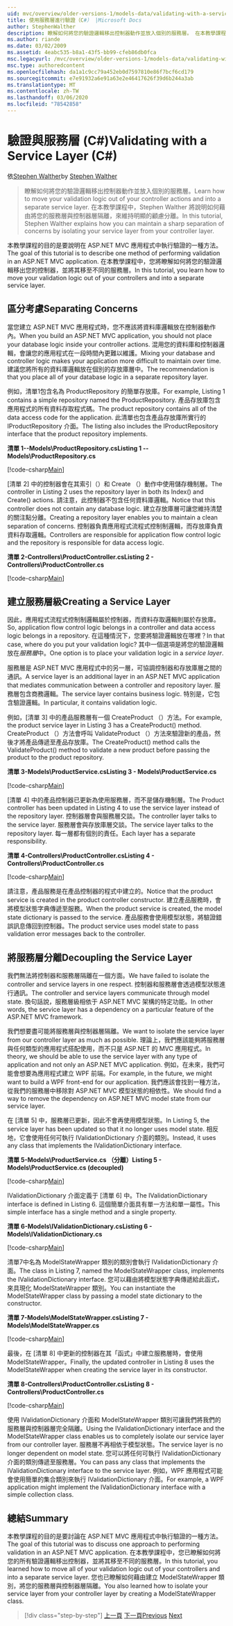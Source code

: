 ```yaml
---
uid: mvc/overview/older-versions-1/models-data/validating-with-a-service-layer-cs
title: 使用服務層進行驗證（C#） |Microsoft Docs
author: StephenWalther
description: 瞭解如何將您的驗證邏輯移出控制器動作並放入個別的服務層。 在本教學課程中，Stephen Walther 將說明您如何 。
ms.author: riande
ms.date: 03/02/2009
ms.assetid: 4eabc535-b8a1-43f5-bb99-cfeb86db0fca
msc.legacyurl: /mvc/overview/older-versions-1/models-data/validating-with-a-service-layer-cs
msc.type: authoredcontent
ms.openlocfilehash: da1a1c9cc79a452eb0d7597810e86f7bcf6cd179
ms.sourcegitcommit: e7e91932a6e91a63e2e46417626f39d6b244a3ab
ms.translationtype: MT
ms.contentlocale: zh-TW
ms.lasthandoff: 03/06/2020
ms.locfileid: "78542858"
---
```

# <a name="validating-with-a-service-layer-c"></a><span data-ttu-id="50f64-104">驗證與服務層 (C#)</span><span class="sxs-lookup"><span data-stu-id="50f64-104">Validating with a Service Layer (C#)</span></span>

<span data-ttu-id="50f64-105">依[Stephen Walther](https://github.com/StephenWalther)</span><span class="sxs-lookup"><span data-stu-id="50f64-105">by [Stephen Walther](https://github.com/StephenWalther)</span></span>

> <span data-ttu-id="50f64-106">瞭解如何將您的驗證邏輯移出控制器動作並放入個別的服務層。</span><span class="sxs-lookup"><span data-stu-id="50f64-106">Learn how to move your validation logic out of your controller actions and into a separate service layer.</span></span> <span data-ttu-id="50f64-107">在本教學課程中，Stephen Walther 將說明如何藉由將您的服務層與控制器層隔離，來維持明顯的顧慮分離。</span><span class="sxs-lookup"><span data-stu-id="50f64-107">In this tutorial, Stephen Walther explains how you can maintain a sharp separation of concerns by isolating your service layer from your controller layer.</span></span>

<span data-ttu-id="50f64-108">本教學課程的目的是要說明在 ASP.NET MVC 應用程式中執行驗證的一種方法。</span><span class="sxs-lookup"><span data-stu-id="50f64-108">The goal of this tutorial is to describe one method of performing validation in an ASP.NET MVC application.</span></span> <span data-ttu-id="50f64-109">在本教學課程中，您將瞭解如何將您的驗證邏輯移出您的控制器，並將其移至不同的服務層。</span><span class="sxs-lookup"><span data-stu-id="50f64-109">In this tutorial, you learn how to move your validation logic out of your controllers and into a separate service layer.</span></span>

## <a name="separating-concerns"></a><span data-ttu-id="50f64-110">區分考慮</span><span class="sxs-lookup"><span data-stu-id="50f64-110">Separating Concerns</span></span>

<span data-ttu-id="50f64-111">當您建立 ASP.NET MVC 應用程式時，您不應該將資料庫邏輯放在控制器動作內。</span><span class="sxs-lookup"><span data-stu-id="50f64-111">When you build an ASP.NET MVC application, you should not place your database logic inside your controller actions.</span></span> <span data-ttu-id="50f64-112">混用您的資料庫和控制器邏輯，會讓您的應用程式在一段時間內更難以維護。</span><span class="sxs-lookup"><span data-stu-id="50f64-112">Mixing your database and controller logic makes your application more difficult to maintain over time.</span></span> <span data-ttu-id="50f64-113">建議您將所有的資料庫邏輯放在個別的存放庫層中。</span><span class="sxs-lookup"><span data-stu-id="50f64-113">The recommendation is that you place all of your database logic in a separate repository layer.</span></span>

<span data-ttu-id="50f64-114">例如，清單1包含名為 ProductRepository 的簡單存放庫。</span><span class="sxs-lookup"><span data-stu-id="50f64-114">For example, Listing 1 contains a simple repository named the ProductRepository.</span></span> <span data-ttu-id="50f64-115">產品存放庫包含應用程式的所有資料存取程式碼。</span><span class="sxs-lookup"><span data-stu-id="50f64-115">The product repository contains all of the data access code for the application.</span></span> <span data-ttu-id="50f64-116">此清單也包含產品存放庫所實行的 IProductRepository 介面。</span><span class="sxs-lookup"><span data-stu-id="50f64-116">The listing also includes the IProductRepository interface that the product repository implements.</span></span>

<span data-ttu-id="50f64-117">**清單 1--Models\ProductRepository.cs**</span><span class="sxs-lookup"><span data-stu-id="50f64-117">**Listing 1 -- Models\ProductRepository.cs**</span></span>

[!code-csharp[Main](validating-with-a-service-layer-cs/samples/sample1.cs)]

<span data-ttu-id="50f64-118">[清單 2] 中的控制器會在其索引（）和 Create （）動作中使用儲存機制層。</span><span class="sxs-lookup"><span data-stu-id="50f64-118">The controller in Listing 2 uses the repository layer in both its Index() and Create() actions.</span></span> <span data-ttu-id="50f64-119">請注意，此控制器不包含任何資料庫邏輯。</span><span class="sxs-lookup"><span data-stu-id="50f64-119">Notice that this controller does not contain any database logic.</span></span> <span data-ttu-id="50f64-120">建立存放庫層可讓您維持清楚的關注點分離。</span><span class="sxs-lookup"><span data-stu-id="50f64-120">Creating a repository layer enables you to maintain a clean separation of concerns.</span></span> <span data-ttu-id="50f64-121">控制器負責應用程式流程式控制制邏輯，而存放庫負責資料存取邏輯。</span><span class="sxs-lookup"><span data-stu-id="50f64-121">Controllers are responsible for application flow control logic and the repository is responsible for data access logic.</span></span>

<span data-ttu-id="50f64-122">**清單 2-Controllers\ProductController.cs**</span><span class="sxs-lookup"><span data-stu-id="50f64-122">**Listing 2 - Controllers\ProductController.cs**</span></span>

[!code-csharp[Main](validating-with-a-service-layer-cs/samples/sample2.cs)]

## <a name="creating-a-service-layer"></a><span data-ttu-id="50f64-123">建立服務層級</span><span class="sxs-lookup"><span data-stu-id="50f64-123">Creating a Service Layer</span></span>

<span data-ttu-id="50f64-124">因此，應用程式流程式控制制邏輯屬於控制器，而資料存取邏輯則屬於存放庫。</span><span class="sxs-lookup"><span data-stu-id="50f64-124">So, application flow control logic belongs in a controller and data access logic belongs in a repository.</span></span> <span data-ttu-id="50f64-125">在這種情況下，您要將驗證邏輯放在哪裡？</span><span class="sxs-lookup"><span data-stu-id="50f64-125">In that case, where do you put your validation logic?</span></span> <span data-ttu-id="50f64-126">其中一個選項是將您的驗證邏輯放在*服務層*中。</span><span class="sxs-lookup"><span data-stu-id="50f64-126">One option is to place your validation logic in a *service layer*.</span></span>

<span data-ttu-id="50f64-127">服務層是 ASP.NET MVC 應用程式中的另一層，可協調控制器和存放庫層之間的通訊。</span><span class="sxs-lookup"><span data-stu-id="50f64-127">A service layer is an additional layer in an ASP.NET MVC application that mediates communication between a controller and repository layer.</span></span> <span data-ttu-id="50f64-128">服務層包含商務邏輯。</span><span class="sxs-lookup"><span data-stu-id="50f64-128">The service layer contains business logic.</span></span> <span data-ttu-id="50f64-129">特別是，它包含驗證邏輯。</span><span class="sxs-lookup"><span data-stu-id="50f64-129">In particular, it contains validation logic.</span></span>

<span data-ttu-id="50f64-130">例如，[清單 3] 中的產品服務層有一個 CreateProduct （）方法。</span><span class="sxs-lookup"><span data-stu-id="50f64-130">For example, the product service layer in Listing 3 has a CreateProduct() method.</span></span> <span data-ttu-id="50f64-131">CreateProduct （）方法會呼叫 ValidateProduct （）方法來驗證新的產品，然後才將產品傳遞至產品存放庫。</span><span class="sxs-lookup"><span data-stu-id="50f64-131">The CreateProduct() method calls the ValidateProduct() method to validate a new product before passing the product to the product repository.</span></span>

<span data-ttu-id="50f64-132">**清單 3-Models\ProductService.cs**</span><span class="sxs-lookup"><span data-stu-id="50f64-132">**Listing 3 - Models\ProductService.cs**</span></span>

[!code-csharp[Main](validating-with-a-service-layer-cs/samples/sample3.cs)]

<span data-ttu-id="50f64-133">[清單 4] 中的產品控制器已更新為使用服務層，而不是儲存機制層。</span><span class="sxs-lookup"><span data-stu-id="50f64-133">The Product controller has been updated in Listing 4 to use the service layer instead of the repository layer.</span></span> <span data-ttu-id="50f64-134">控制器層會與服務層交談。</span><span class="sxs-lookup"><span data-stu-id="50f64-134">The controller layer talks to the service layer.</span></span> <span data-ttu-id="50f64-135">服務層會與存放庫層交談。</span><span class="sxs-lookup"><span data-stu-id="50f64-135">The service layer talks to the repository layer.</span></span> <span data-ttu-id="50f64-136">每一層都有個別的責任。</span><span class="sxs-lookup"><span data-stu-id="50f64-136">Each layer has a separate responsibility.</span></span>

<span data-ttu-id="50f64-137">**清單 4-Controllers\ProductController.cs**</span><span class="sxs-lookup"><span data-stu-id="50f64-137">**Listing 4 - Controllers\ProductController.cs**</span></span>

[!code-csharp[Main](validating-with-a-service-layer-cs/samples/sample4.cs)]

<span data-ttu-id="50f64-138">請注意，產品服務是在產品控制器的程式中建立的。</span><span class="sxs-lookup"><span data-stu-id="50f64-138">Notice that the product service is created in the product controller constructor.</span></span> <span data-ttu-id="50f64-139">建立產品服務時，會將模型狀態字典傳遞至服務。</span><span class="sxs-lookup"><span data-stu-id="50f64-139">When the product service is created, the model state dictionary is passed to the service.</span></span> <span data-ttu-id="50f64-140">產品服務會使用模型狀態，將驗證錯誤訊息傳回到控制器。</span><span class="sxs-lookup"><span data-stu-id="50f64-140">The product service uses model state to pass validation error messages back to the controller.</span></span>

## <a name="decoupling-the-service-layer"></a><span data-ttu-id="50f64-141">將服務層分離</span><span class="sxs-lookup"><span data-stu-id="50f64-141">Decoupling the Service Layer</span></span>

<span data-ttu-id="50f64-142">我們無法將控制器和服務層隔離在一個方面。</span><span class="sxs-lookup"><span data-stu-id="50f64-142">We have failed to isolate the controller and service layers in one respect.</span></span> <span data-ttu-id="50f64-143">控制器和服務層會透過模型狀態進行通訊。</span><span class="sxs-lookup"><span data-stu-id="50f64-143">The controller and service layers communicate through model state.</span></span> <span data-ttu-id="50f64-144">換句話說，服務層級相依于 ASP.NET MVC 架構的特定功能。</span><span class="sxs-lookup"><span data-stu-id="50f64-144">In other words, the service layer has a dependency on a particular feature of the ASP.NET MVC framework.</span></span>

<span data-ttu-id="50f64-145">我們想要盡可能將服務層與控制器層隔離。</span><span class="sxs-lookup"><span data-stu-id="50f64-145">We want to isolate the service layer from our controller layer as much as possible.</span></span> <span data-ttu-id="50f64-146">理論上，我們應該能夠將服務層與任何類型的應用程式搭配使用，而不只是 ASP.NET 的 MVC 應用程式。</span><span class="sxs-lookup"><span data-stu-id="50f64-146">In theory, we should be able to use the service layer with any type of application and not only an ASP.NET MVC application.</span></span> <span data-ttu-id="50f64-147">例如，在未來，我們可能會想要為應用程式建立 WPF 前端。</span><span class="sxs-lookup"><span data-stu-id="50f64-147">For example, in the future, we might want to build a WPF front-end for our application.</span></span> <span data-ttu-id="50f64-148">我們應該會找到一種方法，從我們的服務層中移除對 ASP.NET MVC 模型狀態的相依性。</span><span class="sxs-lookup"><span data-stu-id="50f64-148">We should find a way to remove the dependency on ASP.NET MVC model state from our service layer.</span></span>

<span data-ttu-id="50f64-149">在 [清單 5] 中，服務層已更新，因此不會再使用模型狀態。</span><span class="sxs-lookup"><span data-stu-id="50f64-149">In Listing 5, the service layer has been updated so that it no longer uses model state.</span></span> <span data-ttu-id="50f64-150">相反地，它會使用任何可執行 IValidationDictionary 介面的類別。</span><span class="sxs-lookup"><span data-stu-id="50f64-150">Instead, it uses any class that implements the IValidationDictionary interface.</span></span>

<span data-ttu-id="50f64-151">**清單 5-Models\ProductService.cs （分離）**</span><span class="sxs-lookup"><span data-stu-id="50f64-151">**Listing 5 - Models\ProductService.cs (decoupled)**</span></span>

[!code-csharp[Main](validating-with-a-service-layer-cs/samples/sample5.cs)]

<span data-ttu-id="50f64-152">IValidationDictionary 介面定義于 [清單 6] 中。</span><span class="sxs-lookup"><span data-stu-id="50f64-152">The IValidationDictionary interface is defined in Listing 6.</span></span> <span data-ttu-id="50f64-153">這個簡單介面具有單一方法和單一屬性。</span><span class="sxs-lookup"><span data-stu-id="50f64-153">This simple interface has a single method and a single property.</span></span>

<span data-ttu-id="50f64-154">**清單 6-Models\IValidationDictionary.cs**</span><span class="sxs-lookup"><span data-stu-id="50f64-154">**Listing 6 - Models\IValidationDictionary.cs**</span></span>

[!code-csharp[Main](validating-with-a-service-layer-cs/samples/sample6.cs)]

<span data-ttu-id="50f64-155">清單7中名為 ModelStateWrapper 類別的類別會執行 IValidationDictionary 介面。</span><span class="sxs-lookup"><span data-stu-id="50f64-155">The class in Listing 7, named the ModelStateWrapper class, implements the IValidationDictionary interface.</span></span> <span data-ttu-id="50f64-156">您可以藉由將模型狀態字典傳遞給此函式，來具現化 ModelStateWrapper 類別。</span><span class="sxs-lookup"><span data-stu-id="50f64-156">You can instantiate the ModelStateWrapper class by passing a model state dictionary to the constructor.</span></span>

<span data-ttu-id="50f64-157">**清單 7-Models\ModelStateWrapper.cs**</span><span class="sxs-lookup"><span data-stu-id="50f64-157">**Listing 7 - Models\ModelStateWrapper.cs**</span></span>

[!code-csharp[Main](validating-with-a-service-layer-cs/samples/sample7.cs)]

<span data-ttu-id="50f64-158">最後，在 [清單 8] 中更新的控制器在其「函式」中建立服務層時，會使用 ModelStateWrapper。</span><span class="sxs-lookup"><span data-stu-id="50f64-158">Finally, the updated controller in Listing 8 uses the ModelStateWrapper when creating the service layer in its constructor.</span></span>

<span data-ttu-id="50f64-159">**清單 8-Controllers\ProductController.cs**</span><span class="sxs-lookup"><span data-stu-id="50f64-159">**Listing 8 - Controllers\ProductController.cs**</span></span>

[!code-csharp[Main](validating-with-a-service-layer-cs/samples/sample8.cs)]

<span data-ttu-id="50f64-160">使用 IValidationDictionary 介面和 ModelStateWrapper 類別可讓我們將我們的服務層與控制器層完全隔離。</span><span class="sxs-lookup"><span data-stu-id="50f64-160">Using the IValidationDictionary interface and the ModelStateWrapper class enables us to completely isolate our service layer from our controller layer.</span></span> <span data-ttu-id="50f64-161">服務層不再相依于模型狀態。</span><span class="sxs-lookup"><span data-stu-id="50f64-161">The service layer is no longer dependent on model state.</span></span> <span data-ttu-id="50f64-162">您可以將任何可執行 IValidationDictionary 介面的類別傳遞至服務層。</span><span class="sxs-lookup"><span data-stu-id="50f64-162">You can pass any class that implements the IValidationDictionary interface to the service layer.</span></span> <span data-ttu-id="50f64-163">例如，WPF 應用程式可能會使用簡單的集合類別來執行 IValidationDictionary 介面。</span><span class="sxs-lookup"><span data-stu-id="50f64-163">For example, a WPF application might implement the IValidationDictionary interface with a simple collection class.</span></span>

## <a name="summary"></a><span data-ttu-id="50f64-164">總結</span><span class="sxs-lookup"><span data-stu-id="50f64-164">Summary</span></span>

<span data-ttu-id="50f64-165">本教學課程的目的是要討論在 ASP.NET MVC 應用程式中執行驗證的一種方法。</span><span class="sxs-lookup"><span data-stu-id="50f64-165">The goal of this tutorial was to discuss one approach to performing validation in an ASP.NET MVC application.</span></span> <span data-ttu-id="50f64-166">在本教學課程中，您已瞭解如何將您的所有驗證邏輯移出控制器，並將其移至不同的服務層。</span><span class="sxs-lookup"><span data-stu-id="50f64-166">In this tutorial, you learned how to move all of your validation logic out of your controllers and into a separate service layer.</span></span> <span data-ttu-id="50f64-167">您也已瞭解如何藉由建立 ModelStateWrapper 類別，將您的服務層與控制器層隔離。</span><span class="sxs-lookup"><span data-stu-id="50f64-167">You also learned how to isolate your service layer from your controller layer by creating a ModelStateWrapper class.</span></span>

> [!div class="step-by-step"]
> <span data-ttu-id="50f64-168">[上一頁](validating-with-the-idataerrorinfo-interface-cs.md)
> [下一頁](validation-with-the-data-annotation-validators-cs.md)</span><span class="sxs-lookup"><span data-stu-id="50f64-168">[Previous](validating-with-the-idataerrorinfo-interface-cs.md)
[Next](validation-with-the-data-annotation-validators-cs.md)</span></span>
